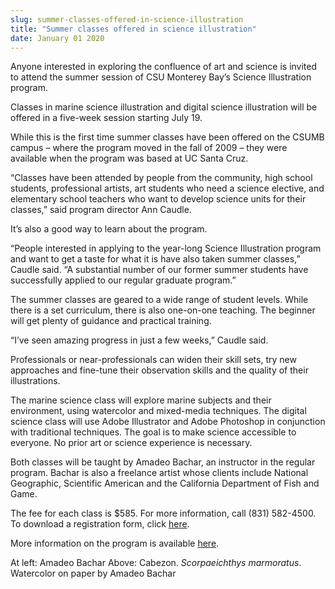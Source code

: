 ```yaml
---
slug: summer-classes-offered-in-science-illustration
title: "Summer classes offered in science illustration"
date: January 01 2020
---
```


 
<p>
  Anyone interested in exploring the confluence of art and science is invited to
  attend the summer session of CSU Monterey Bay’s Science Illustration program.
</p>
<p>
  Classes in marine science illustration and digital science illustration will
  be offered in a five-week session starting July 19.
</p>
<p>
  While this is the first time summer classes have been offered on the CSUMB
  campus – where the program moved in the fall of 2009 – they were available
  when the program was based at UC Santa Cruz.
</p>
<p>
  “Classes have been attended by people from the community, high school
  students, professional artists, art students who need a science elective, and
  elementary school teachers who want to develop science units for their
  classes,” said program director Ann Caudle.
</p>
<p>It’s also a good way to learn about the program.</p>
<p>
  “People interested in applying to the year-long Science Illustration program
  and want to get a taste for what it is have also taken summer classes,” Caudle
  said. “A substantial number of our former summer students have successfully
  applied to our regular graduate program.”
</p>
<p>
  The summer classes are geared to a wide range of student levels. While there
  is a set curriculum, there is also one-on-one teaching. The beginner will get
  plenty of guidance and practical training.
</p>
<p>“I’ve seen amazing progress in just a few weeks,” Caudle said.</p>
<p>
  Professionals or near-professionals can widen their skill sets, try new
  approaches and fine-tune their observation skills and the quality of their
  illustrations.
</p>
<p>
  The marine science class will explore marine subjects and their environment,
  using watercolor and mixed-media techniques. The digital science class will
  use Adobe Illustrator and Adobe Photoshop in conjunction with traditional
  techniques. The goal is to make science accessible to everyone. No prior art
  or science experience is necessary.
</p>
<p>
  Both classes will be taught by Amadeo Bachar, an instructor in the regular
  program. Bachar is also a freelance artist whose clients include National
  Geographic, Scientific American and the California Department of Fish and
  Game.
</p>
<p>
  The fee for each class is $585. For more information, call (831) 582-4500. To
  download a registration form, click
  <a href="https://extended.csumb.edu/summer-2011.htm">here</a>.
</p>
<p>
  More information on the program is available
  <a href="https://scienceillustration.org">here</a>.
</p>
<p>
  At left: Amadeo Bachar Above: Cabezon. <em>Scorpaeichthys marmoratus</em>.
  Watercolor on paper by Amadeo Bachar
</p>
<p></p>
 
